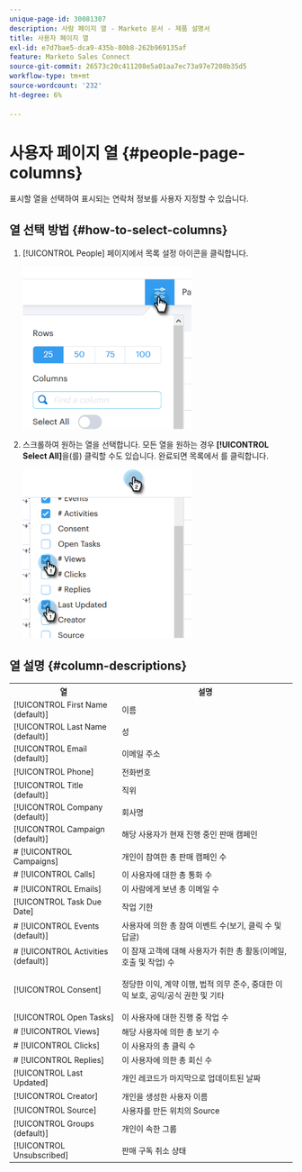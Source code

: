 ```yaml
---
unique-page-id: 30081307
description: 사람 페이지 열 - Marketo 문서 - 제품 설명서
title: 사용자 페이지 열
exl-id: e7d7bae5-dca9-435b-80b8-262b969135af
feature: Marketo Sales Connect
source-git-commit: 26573c20c411208e5a01aa7ec73a97e7208b35d5
workflow-type: tm+mt
source-wordcount: '232'
ht-degree: 6%

---
```


# 사용자 페이지 열 {#people-page-columns}

표시할 열을 선택하여 표시되는 연락처 정보를 사용자 지정할 수 있습니다.

## 열 선택 방법 {#how-to-select-columns}

1. [!UICONTROL People] 페이지에서 목록 설정 아이콘을 클릭합니다.

   ![](assets/one-5.png)

1. 스크롤하여 원하는 열을 선택합니다. 모든 열을 원하는 경우 **[!UICONTROL Select All]**&#x200B;을(를) 클릭할 수도 있습니다. 완료되면 목록에서 를 클릭합니다.

   ![](assets/two-4.png)

## 열 설명 {#column-descriptions}

<table>
 <colgroup>
  <col>
  <col>
 </colgroup>
 <tbody>
  <tr>
   <th>열</th>
   <th>설명</th>
  </tr>
  <tr>
   <td>[!UICONTROL First Name (default)]</td>
   <td>이름</td>
  </tr>
  <tr>
   <td>[!UICONTROL Last Name (default)]</td>
   <td>성</td>
  </tr>
  <tr>
   <td colspan="1">[!UICONTROL Email (default)]</td>
   <td colspan="1">이메일 주소</td>
  </tr>
  <tr>
   <td colspan="1">[!UICONTROL Phone]</td>
   <td colspan="1">전화번호</td>
  </tr>
  <tr>
   <td colspan="1">[!UICONTROL Title (default)]</td>
   <td colspan="1">직위</td>
  </tr>
  <tr>
   <td>[!UICONTROL Company (default)]</td>
   <td>회사명</td>
  </tr>
  <tr>
   <td>[!UICONTROL Campaign (default)]</td>
   <td>해당 사용자가 현재 진행 중인 판매 캠페인</td>
  </tr>
  <tr>
   <td># [!UICONTROL Campaigns]</td>
   <td>개인이 참여한 총 판매 캠페인 수</td>
  </tr>
  <tr>
   <td># [!UICONTROL Calls]</td>
   <td>이 사용자에 대한 총 통화 수</td>
  </tr>
  <tr>
   <td># [!UICONTROL Emails]</td>
   <td>이 사람에게 보낸 총 이메일 수</td>
  </tr>
  <tr>
   <td>[!UICONTROL Task Due Date]</td>
   <td>작업 기한</td>
  </tr>
  <tr>
   <td># [!UICONTROL Events (default)]</td>
   <td>사용자에 의한 총 참여 이벤트 수(보기, 클릭 수 및 답글)</td>
  </tr>
  <tr>
   <td># [!UICONTROL Activities (default)]</td>
   <td>이 잠재 고객에 대해 사용자가 취한 총 활동(이메일, 호출 및 작업) 수</td>
  </tr>
  <tr>
   <td>[!UICONTROL Consent]</td>
   <td><p>정당한 이익, 계약 이행, 법적 의무 준수, 중대한 이익 보호, 공익/공식 권한 및 기타</p></td>
  </tr>
  <tr>
   <td>[!UICONTROL Open Tasks]</td>
   <td>이 사용자에 대한 진행 중 작업 수</td>
  </tr>
  <tr>
   <td># [!UICONTROL Views]</td>
   <td>해당 사용자에 의한 총 보기 수</td>
  </tr>
  <tr>
   <td># [!UICONTROL Clicks]</td>
   <td>이 사용자의 총 클릭 수</td>
  </tr>
  <tr>
   <td># [!UICONTROL Replies]</td>
   <td>이 사용자에 의한 총 회신 수</td>
  </tr>
  <tr>
   <td>[!UICONTROL Last Updated]</td>
   <td>개인 레코드가 마지막으로 업데이트된 날짜</td>
  </tr>
  <tr>
   <td>[!UICONTROL Creator]</td>
   <td>개인을 생성한 사용자 이름</td>
  </tr>
  <tr>
   <td>[!UICONTROL Source]</td>
   <td>사용자를 만든 위치의 Source</td>
  </tr>
  <tr>
   <td>[!UICONTROL Groups (default)]</td>
   <td>개인이 속한 그룹</td>
  </tr>
  <tr>
   <td colspan="1">[!UICONTROL Unsubscribed]</td>
   <td colspan="1">판매 구독 취소 상태</td>
  </tr>
 </tbody>
</table>
